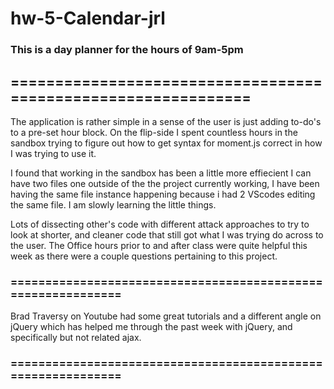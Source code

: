 # hw-5-Calendar-jrl

### This is a day planner for the hours of 9am-5pm

## ==============================================================

The application is rather simple in a sense of the user is just adding to-do's to a pre-set hour block. On the flip-side I spent countless hours in the sandbox trying to figure out how to get syntax for moment.js correct in how I was trying to use it.

I found that working in the sandbox has been a little more effiecient I can have two files one outside of the the project currently working, I have been having the same file instance happening because i had 2 VScodes editing the same file. I am slowly learning the little things.

Lots of dissecting other's code with different attack approaches to try to look at shorter, and cleaner code that still got what I was trying do across to the user.
The Office hours prior to and after class were quite helpful this week as there were a couple questions pertaining to this project.

### =============================================================

Brad Traversy on Youtube had some great tutorials and a different angle on jQuery which has helped me through the past week with jQuery, and specifically but not related ajax.

### =============================================================
